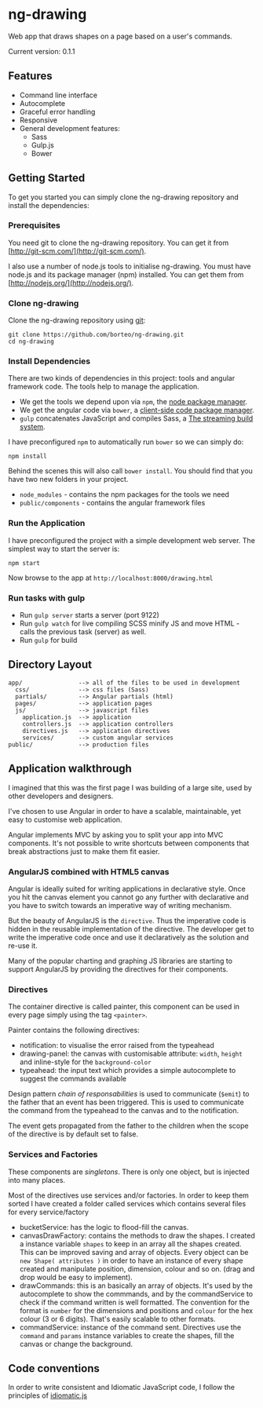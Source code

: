 
# ng-drawing

Web app that draws shapes on a page based on a user's commands.

Current version: 0.1.1

## Features

- Command line interface
- Autocomplete
- Graceful error handling
- Responsive
- General development features:
  - Sass
  - Gulp.js
  - Bower    


## Getting Started

To get you started you can simply clone the ng-drawing repository and install the dependencies:

### Prerequisites

You need git to clone the ng-drawing repository. You can get it from
[http://git-scm.com/](http://git-scm.com/).

I also use a number of node.js tools to initialise ng-drawing. You must have node.js and
its package manager (npm) installed. You can get them from [http://nodejs.org/](http://nodejs.org/).

### Clone ng-drawing

Clone the ng-drawing repository using [git](http://git-scm.com/):

```
git clone https://github.com/borteo/ng-drawing.git
cd ng-drawing
```

### Install Dependencies

There are two kinds of dependencies in this project: tools and angular framework code. The tools help
to manage the application.

* We get the tools we depend upon via `npm`, the [node package manager](https://www.npmjs.org/).
* We get the angular code via `bower`, a [client-side code package manager](http://bower.io/).
* `gulp` concatenates JavaScript and compiles Sass, a [The streaming build system](http://gulpjs.com/).


I have preconfigured `npm` to automatically run `bower` so we can simply do:

```
npm install
```

Behind the scenes this will also call `bower install`. You should find that you have two new folders in your project.

* `node_modules` - contains the npm packages for the tools we need
* `public/components` - contains the angular framework files


### Run the Application

I have preconfigured the project with a simple development web server.  The simplest way to start the server is:

```
npm start
```

Now browse to the app at `http://localhost:8000/drawing.html`


### Run tasks with gulp
- Run `gulp server`  starts a server (port 9122)
- Run `gulp watch` for live compiling SCSS minify JS and move HTML - calls the previous task (server) as well.
- Run `gulp` for build


## Directory Layout

    app/                --> all of the files to be used in development
      css/              --> css files (Sass)
      partials/         --> Angular partials (html)
      pages/            --> application pages
      js/               --> javascript files
        application.js  --> application
        controllers.js  --> application controllers
        directives.js   --> application directives
        services/       --> custom angular services 
    public/             --> production files


## Application walkthrough

I imagined that this was the first page I was building of a large site, used by other developers and designers.

I've chosen to use Angular in order to have a scalable, maintainable, yet easy to customise web application.

Angular implements MVC by asking you to split your app into MVC components. It's not possible to write shortcuts between components that break abstractions just to make them fit easier.

### AngularJS combined with HTML5 canvas

Angular is ideally suited for writing applications in declarative style. Once you hit the canvas element you cannot go any further with declarative and you have to switch towards an imperative way of writing mechanism. 

But the beauty of AngularJS is the `directive`. Thus the imperative code is hidden in the reusable implementation of the directive. The developer get to write the imperative code once and use it declaratively as the solution and re-use it.

Many of the popular charting and graphing JS libraries are starting to support AngularJS by providing the directives for their components.


### Directives

The container directive is called painter, this component can be used in every page simply using the tag `<painter>`.

Painter contains the following directives:
- notification: to visualise the error raised from the typeahead
- drawing-panel: the canvas with customisable attribute: `width`, `height` and inline-style for the `background-color`
- typeahead: the input text which provides a simple autocomplete to suggest the commands available

Design pattern *chain of responsabilities* is used to communicate (`$emit`) to the father that an event has been triggered.
This is used to communicate the command from the typeahead to the canvas and to the notification.

The event gets propagated from the father to the children when the scope of the directive is by default set to false.

### Services and Factories

These components are *singletons*. There is only one object, but is injected into many places.

Most of the directives use services and/or factories. 
In order to keep them sorted I have created a folder called services which contains several files for every service/factory


- bucketService: has the logic to flood-fill the canvas.
- canvasDrawFactory: contains the methods to draw the shapes. I created a instance variable `shapes` to keep in an array all the shapes created. 
This can be improved saving and array of objects. Every object can be `new Shape( attributes )` in order to have an instance of every shape created and manipulate position, dimension, colour and so on. (drag and drop would be easy to implement).
- drawCommands: this is an basically an array of objects. It's used by the autocomplete to show the commmands, and by the commandService to check if the command written is well formatted.
The convention for the format is `number` for the dimensions and positions and `colour` for the hex colour (3 or 6 digits). That's easily scalable to other formats.
- commandService: instance of the command sent. Directives use the `command` and `params` instance variables to create the shapes, fill the canvas or change the background.

## Code conventions
In order to write consistent and Idiomatic JavaScript code, I follow the principles of
[idiomatic.js](https://github.com/rwaldron/idiomatic.js/)
